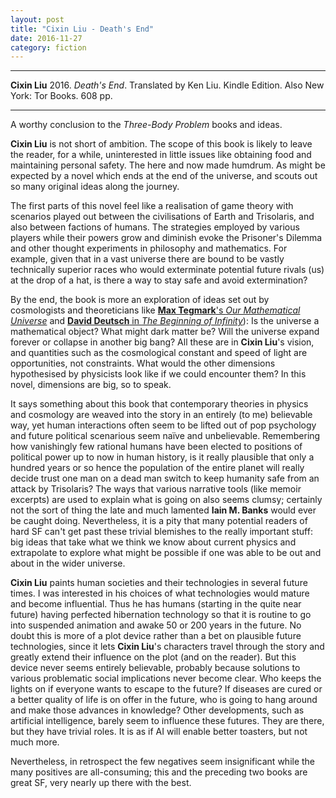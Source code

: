 ```yaml
---
layout: post
title: "Cixin Liu - Death's End"
date: 2016-11-27
category: fiction
---
```


***
<b>Cixin Liu</b> 2016. _Death's End_. Translated by Ken Liu. Kindle Edition.  Also New York: Tor Books. 608 pp.

***


A worthy conclusion to the _Three-Body Problem_ books and ideas.

**Cixin Liu** is not short of ambition.  The scope of this book is likely to leave the reader, for a while, uninterested in little issues like obtaining food and maintaining personal safety.  The here and now made humdrum.  As might be expected by a novel which ends at the end of the universe, and scouts out so many original ideas along the journey.  

The first parts of this novel feel like a realisation of game theory with scenarios played out between the civilisations of Earth and Trisolaris, and also between factions of humans.  The strategies employed by various players while their powers grow and diminish evoke the Prisoner's Dilemma and other thought experiments in philosophy and mathematics.  For example, given that in a vast universe there are bound to be vastly technically superior races who would exterminate potential future rivals (us) at the drop of a hat, is there a way to stay safe and avoid extermination?    

By the end, the book is more an exploration of ideas set out by cosmologists and theoreticians like [**Max Tegmark**'s _Our Mathematical Universe_](http://space.mit.edu/home/tegmark/mathematical.html) and [**David Deutsch** in _The Beginning of Infinity_](http://timeteam.github.io/physics%20and%20mathematics/philosophy/2014/12/12/The-Beginning-of-Infinity.html)): Is the universe a mathematical object?  What might dark matter be?  Will the universe expand forever or collapse in another big bang?   All these are in **Cixin Liu**'s vision, and quantities such as the cosmological constant and speed of light are opportunities, not constraints. What would the other dimensions hypothesised by physicists look like if we could encounter them? In this novel, dimensions are big, so to speak. 

It says something about this book that contemporary theories in physics and cosmology are weaved into the story in an entirely (to me) believable way, yet human interactions often seem to be lifted out of pop psychology and future political scenarious seem naïve and unbelievable.  Remembering how vanishingly few rational humans have been elected to positions of political power up to now in human history, is it really plausible that only a hundred years or so hence the population of the entire planet will really decide trust one man on a dead man switch to keep humanity safe from an attack by Trisolaris? The ways that various narrative tools (like memoir excerpts) are used to explain what is going on also seems clumsy; certainly not the sort of thing the late and much lamented **Iain M. Banks** would ever be caught doing.  Nevertheless, it is a pity that many potential readers of hard SF can't get past these trivial blemishes to the really important stuff: big ideas that take what we think we know about current physics and extrapolate to explore what might be possible if one was able to be out and about in the wider universe.

**Cixin Liu** paints human societies and their technologies in several future times.  I was interested in his choices of what technologies would mature and become influential.  Thus he has humans (starting in the quite near future) having perfected hibernation technology so that it is routine to go into suspended animation and awake 50 or 200 years in the future.  No doubt this is more of a plot device rather than a bet on plausible future technologies, since it lets **Cixin Liu**'s characters travel through the story and greatly extend their influence on the plot (and on the reader).  But this device never seems entirely believable, probably because solutions to various problematic social implications never become clear. Who keeps the lights on if everyone wants to escape to the future? If diseases are cured or a better quality of life is on offer in the future, who is going to hang around and make those advances in knowledge?  Other developments, such as artificial intelligence, barely seem to influence these futures.  They are there, but they have trivial roles.  It is as if AI will enable better toasters, but not much more.

Nevertheless, in retrospect the few negatives seem insignificant while the many positives are all-consuming; this and the preceding two books are great SF, very nearly up there with the best.




